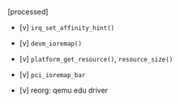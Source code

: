 [processed]

* [v] `irq_set_affinity_hint()`

* [v] `devm_ioremap()`

* [v] `platform_get_resource()`, `resource_size()`

* [v] `pci_ioremap_bar`

* [v] reorg: qemu edu driver
